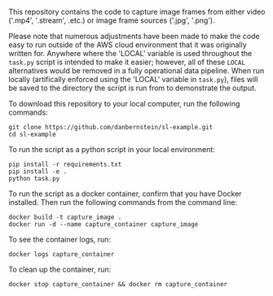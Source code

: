This repository contains the code to capture image frames from either video ('.mp4', '.stream', .etc.) or image frame sources ('.jpg', '.png').

Please note that numerous adjustments have been made to make the code easy to run outside of the AWS cloud environment that it was originally written for. Anywhere where the 'LOCAL' variable is used throughout the `task.py` script is intended to make it easier; however, all of these `LOCAL` alternatives would be removed in a fully operational data pipeline. When run locally (artifically enforced using the 'LOCAL' variable in `task.py`), files will be saved to the directory the script is run from to demonstrate the output.


To download this repository to your local computer, run the following commands:

```
git clone https://github.com/danbernstein/sl-example.git
cd sl-example
```


To run the script as a python script in your local environment:

```
pip install -r requirements.txt
pip install -e .
python task.py
```

To run the script as a docker container, confirm that you have Docker installed. Then run the following commands from the command line:

```
docker build -t capture_image .
docker run -d --name capture_container capture_image 
```

To see the container logs, run:

```
docker logs capture_container
```

To clean up the container, run:

```
docker stop capture_container && docker rm capture_container
```


